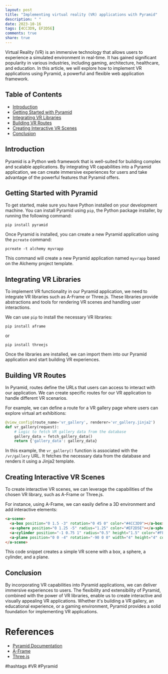 ```yaml
---
layout: post
title: "Implementing virtual reality (VR) applications with Pyramid"
description: " "
date: 2023-10-16
tags: [4CC3D9, EF2D5E]
comments: true
share: true
---
```


Virtual Reality (VR) is an immersive technology that allows users to experience a simulated environment in real-time. It has gained significant popularity in various industries, including gaming, architecture, healthcare, and education. In this article, we will explore how to implement VR applications using Pyramid, a powerful and flexible web application framework.

## Table of Contents

- [Introduction](#introduction)
- [Getting Started with Pyramid](#getting-started-with-pyramid)
- [Integrating VR Libraries](#integrating-vr-libraries)
- [Building VR Routes](#building-vr-routes)
- [Creating Interactive VR Scenes](#creating-interactive-vr-scenes)
- [Conclusion](#conclusion)

## Introduction

Pyramid is a Python web framework that is well-suited for building complex and scalable applications. By integrating VR capabilities into a Pyramid application, we can create immersive experiences for users and take advantage of the powerful features that Pyramid offers.

## Getting Started with Pyramid

To get started, make sure you have Python installed on your development machine. You can install Pyramid using `pip`, the Python package installer, by running the following command:

```shell
pip install pyramid
```

Once Pyramid is installed, you can create a new Pyramid application using the `pcreate` command:

```shell
pcreate -t alchemy myvrapp
```

This command will create a new Pyramid application named `myvrapp` based on the Alchemy project template.

## Integrating VR Libraries

To implement VR functionality in our Pyramid application, we need to integrate VR libraries such as A-Frame or Three.js. These libraries provide abstractions and tools for rendering VR scenes and handling user interactions.

We can use `pip` to install the necessary VR libraries:

```shell
pip install aframe
```
or
```shell
pip install threejs
```

Once the libraries are installed, we can import them into our Pyramid application and start building VR experiences.

## Building VR Routes

In Pyramid, routes define the URLs that users can access to interact with our application. We can create specific routes for our VR application to handle different VR scenarios.

For example, we can define a route for a VR gallery page where users can explore virtual art exhibitions:

```python
@view_config(route_name='vr_gallery', renderer='vr_gallery.jinja2')
def vr_gallery(request):
    # Logic to fetch VR gallery data from the database
    gallery_data = fetch_gallery_data()
    return {'gallery_data': gallery_data}
```

In this example, the `vr_gallery()` function is associated with the `/vr/gallery` URL. It fetches the necessary data from the database and renders it using a Jinja2 template.

## Creating Interactive VR Scenes

To create interactive VR scenes, we can leverage the capabilities of the chosen VR library, such as A-Frame or Three.js.

For instance, using A-Frame, we can easily define a 3D environment and add interactive elements:

```html
<a-scene>
  <a-box position="0 1.5 -3" rotation="0 45 0" color="#4CC3D9"></a-box>
  <a-sphere position="0 1.25 -5" radius="1.25" color="#EF2D5E"></a-sphere>
  <a-cylinder position="-1 0.75 1" radius="0.5" height="1.5" color="#FFC65D"></a-cylinder>
  <a-plane position="0 0 -4" rotation="-90 0 0" width="4" height="4" color="#7BC8A4"></a-plane>
</a-scene>
```

This code snippet creates a simple VR scene with a box, a sphere, a cylinder, and a plane.

## Conclusion

By incorporating VR capabilities into Pyramid applications, we can deliver immersive experiences to users. The flexibility and extensibility of Pyramid, combined with the power of VR libraries, enable us to create interactive and visually appealing VR applications. Whether it's building a VR gallery, an educational experience, or a gaming environment, Pyramid provides a solid foundation for implementing VR applications.

# References

- [Pyramid Documentation](https://docs.pylonsproject.org/projects/pyramid/en/latest/)
- [A-Frame](https://aframe.io/)
- [Three.js](https://threejs.org/)

#hashtags #VR #Pyramid